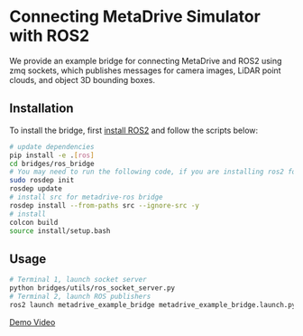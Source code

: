 # Connecting MetaDrive Simulator with ROS2

We provide an example bridge for connecting MetaDrive and ROS2 using zmq sockets, which publishes messages for camera
images, LiDAR point clouds, and object 3D bounding boxes.

## Installation

To install the bridge, first [install ROS2](https://docs.ros.org/en/humble/Installation.html) and follow the scripts
below:

```bash
# update dependencies
pip install -e .[ros] 
cd bridges/ros_bridge
# You may need to run the following code, if you are installing ros2 for the first time
sudo rosdep init
rosdep update
# install src for metadrive-ros bridge
rosdep install --from-paths src --ignore-src -y
# install
colcon build
source install/setup.bash
```

## Usage

```bash
# Terminal 1, launch socket server
python bridges/utils/ros_socket_server.py 
# Terminal 2, launch ROS publishers
ros2 launch metadrive_example_bridge metadrive_example_bridge.launch.py
```

[Demo Video](https://www.youtube.com/watch?v=WWwdnURnOBM&list=TLGGdRGbC4RGzhAxNzEwMjAyMw)
